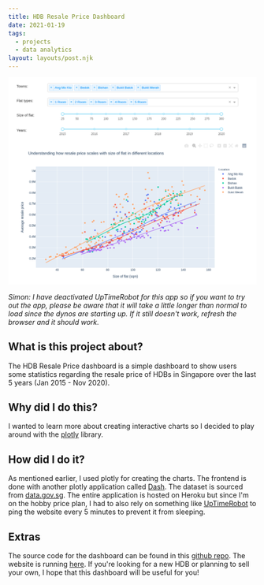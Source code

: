 ```yaml
---
title: HDB Resale Price Dashboard
date: 2021-01-19
tags:
  - projects
  - data analytics
layout: layouts/post.njk
---
```


<img src="/img/hdb-resale-price.png" alt="A screenshot of the HDB Resale Price dashboard"/>

_Simon: I have deactivated UpTimeRobot for this app so if you want to try out the app, please be aware that it will take a little longer than normal to load since the dynos are starting up. If it still doesn't work, refresh the browser and it should work._

## What is this project about?

The HDB Resale Price dashboard is a simple dashboard to show users some statistics regarding the resale price of HDBs in Singapore over the last 5 years (Jan 2015 - Nov 2020).

## Why did I do this?

I wanted to learn more about creating interactive charts so I decided to play around with the [plotly](https://plotly.com/) library.

## How did I do it?

As mentioned earlier, I used plotly for creating the charts. The frontend is done with another plotly application called [Dash](https://plotly.com/dash/). The dataset is sourced from [data.gov.sg](https://data.gov.sg/dataset/resale-flat-prices). The entire application is hosted on Heroku but since I'm on the hobby price plan, I had to also rely on something like [UpTimeRobot](https://uptimerobot.com/) to ping the website every 5 minutes to prevent it from sleeping.

## Extras

The source code for the dashboard can be found in this [github repo](https://github.com/STYJ/hdb-resale-price-deployment-files). The website is running [here](https://hdb-resale-price.herokuapp.com). If you're looking for a new HDB or planning to sell your own, I hope that this dashboard will be useful for you! 